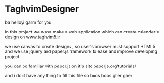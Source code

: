 TaghvimDesigner
===============
ba helloyi garm for you

in this project we wana make a web application which can create calender's design on www.taghvim5.ir

we use canvas to create designs , so user's browser must support HTML5
and we use jquery and paper.js framework to ease and improve developing project

you can be familiar with paper.js on it's site     paperjs.org/tutorials/

and i dont have any thing to fill this file so boos boos gher gher
